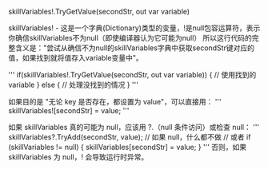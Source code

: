 skillVariables!.TryGetValue(secondStr, out var variable)

skillVariables! - 这是一个字典(Dictionary)类型的变量，!是null包容运算符，表示你确信skillVariables不为null（即使编译器认为它可能为null）
所以这行代码的完整含义是："尝试从确信不为null的skillVariables字典中获取secondStr键对应的值，如果找到就将值存入variable变量中"。

'''
if(skillVariables!.TryGetValue(secondStr, out var variable))
{
    // 使用找到的variable
}
else
{
    // 处理没找到的情况
}
'''

如果目的是 "无论 key 是否存在，都设置为 value"，可以直接用：
'''
skillVariables![secondStr] = value;
'''

如果 skillVariables 真的可能为 null，应该用 ?.（null 条件访问）或检查 null：
'''
skillVariables?.TryAdd(secondStr, value);  // 如果 null，什么都不做
// 或者
if (skillVariables != null)
{
    skillVariables[secondStr] = value;
}
'''
否则，如果 skillVariables 为 null，! 会导致运行时异常。

